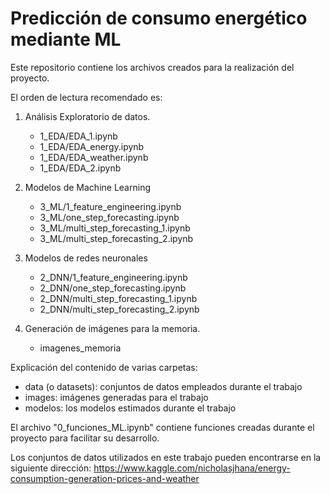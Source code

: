 # Predicción de consumo energético mediante ML

Este repositorio contiene los archivos creados para la realización del proyecto.

El orden de lectura recomendado es:

1. Análisis Exploratorio de datos. 

    - 1_EDA/EDA_1.ipynb
    - 1_EDA/EDA_energy.ipynb
    - 1_EDA/EDA_weather.ipynb
    - 1_EDA/EDA_2.ipynb
  
2. Modelos de Machine Learning
    - 3_ML/1_feature_engineering.ipynb
    - 3_ML/one_step_forecasting.ipynb
    - 3_ML/multi_step_forecasting_1.ipynb
    - 3_ML/multi_step_forecasting_2.ipynb

4. Modelos de redes neuronales
    - 2_DNN/1_feature_engineering.ipynb
    - 2_DNN/one_step_forecasting.ipynb
    - 2_DNN/multi_step_forecasting_1.ipynb
    - 2_DNN/multi_step_forecasting_2.ipynb

6. Generación de imágenes para la memoria.
    - imagenes_memoria 


Explicación del contenido de varias carpetas:
- data (o datasets): conjuntos de datos empleados durante el trabajo
- images: imágenes generadas para el trabajo
- modelos: los modelos estimados durante el trabajo

El archivo "0_funciones_ML.ipynb" contiene funciones creadas durante el proyecto para facilitar su desarrollo.

Los conjuntos de datos utilizados en este trabajo pueden encontrarse en la
siguiente dirección:    https://www.kaggle.com/nicholasjhana/energy-consumption-generation-prices-and-weather
